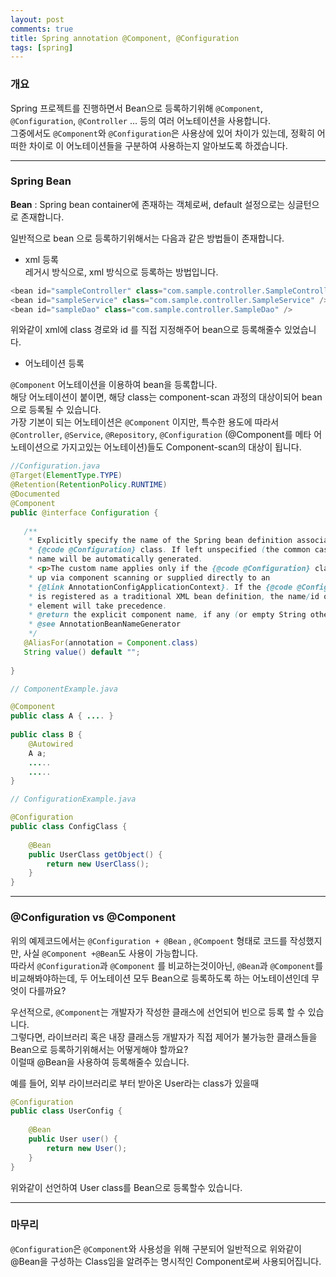 ```yaml
---
layout: post
comments: true
title: Spring annotation @Component, @Configuration
tags: [spring]
---
```


### 개요  

Spring 프로젝트를 진행하면서 Bean으로 등록하기위해 `@Component`, `@Configuration`, `@Controller` ... 등의 여러 어노테이션을 사용합니다.  
그중에서도 `@Component`와 `@Configuration`은 사용상에 있어 차이가 있는데, 정확히 어떠한 차이로 이 어노테이션들을 구분하여 사용하는지 알아보도록 하겠습니다.

---

### Spring Bean

**Bean** : Spring bean container에 존재하는 객체로써, default 설정으로는 싱글턴으로 존재합니다.    
  
일반적으로 bean 으로 등록하기위해서는 다음과 같은 방법들이 존재합니다.
  
- xml 등록   
레거시 방식으로, xml 방식으로 등록하는 방법입니다.  

```java
<bean id="sampleController" class="com.sample.controller.SampleController" />
<bean id="sampleService" class="com.sample.controller.SampleService" />
<bean id="sampleDao" class="com.sample.controller.SampleDao" />
```

위와같이 xml에 class 경로와 id 를 직접 지정해주어 bean으로 등록해줄수 있었습니다.  

- 어노테이션 등록   

`@Component` 어노테이션을 이용하여 bean을 등록합니다.   
해당 어노테이션이 붙이면, 해당 class는 component-scan 과정의 대상이되어 bean 으로 등록될 수 있습니다.  
가장 기본이 되는 어노테이션은 `@Component` 이지만, 특수한 용도에 따라서 `@Controller`, `@Service`, `@Repository`, `@Configuration` (@Component를 메타 어노테이션으로 가지고있는 어노테이션)들도 Component-scan의 대상이 됩니다.  

```java
//Configuration.java
@Target(ElementType.TYPE)
@Retention(RetentionPolicy.RUNTIME)
@Documented
@Component
public @interface Configuration {
 
   /**
    * Explicitly specify the name of the Spring bean definition associated with the
    * {@code @Configuration} class. If left unspecified (the common case), a bean
    * name will be automatically generated.
    * <p>The custom name applies only if the {@code @Configuration} class is picked
    * up via component scanning or supplied directly to an
    * {@link AnnotationConfigApplicationContext}. If the {@code @Configuration} class
    * is registered as a traditional XML bean definition, the name/id of the bean
    * element will take precedence.
    * @return the explicit component name, if any (or empty String otherwise)
    * @see AnnotationBeanNameGenerator
    */
   @AliasFor(annotation = Component.class)
   String value() default "";
 
}
```

```java
// ComponentExample.java

@Component
public class A { .... }
 
public class B {
    @Autowired
    A a;
    .....
    .....
}
```

```java
// ConfigurationExample.java

@Configuration
public class ConfigClass {
 
    @Bean
    public UserClass getObject() {
        return new UserClass();
    }
}
```

---

### @Configuration vs @Component

위의 예제코드에서는 `@Configuration + @Bean` , `@Compoent` 형태로 코드를 작성했지만, 사실 `@Component +@Bean`도 사용이 가능합니다.  
따라서 `@Configuration`과 `@Component` 를 비교하는것이아닌, `@Bean`과 `@Component`를 비교해봐야하는데, 두 어노테이션 모두 Bean으로 등록하도록 하는 어노테이션인데 무엇이 다를까요?    

우선적으로, `@Component`는 개발자가 작성한 클래스에 선언되어 빈으로 등록 할 수 있습니다.   
그렇다면, 라이브러리 혹은 내장 클래스등 개발자가 직접 제어가 불가능한 클래스들을 Bean으로 등록하기위해서는 어떻게해야 할까요?  
이럴때 @Bean을 사용하여 등록해줄수 있습니다.  
  
예를 들어, 외부 라이브러리로 부터 받아온 User라는 class가 있을때 

```java
@Configuration
public class UserConfig {
 
    @Bean
    public User user() {
        return new User();
    }
}
```

위와같이 선언하여 User class를 Bean으로 등록할수 있습니다.  

---

### 마무리  

`@Configuration`은 `@Component`와 사용성을 위해 구분되어 일반적으로 위와같이 @Bean을 구성하는 Class임을 알려주는 명시적인 Component로써 사용되어집니다.
